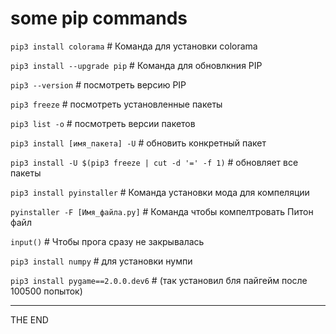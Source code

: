 # some pip commands

`pip3 install colorama`           # Команда для установки colorama

`pip3 install --upgrade pip`      # Команда для обновлкния PIP

`pip3 --version`                  # посмотреть версию PIP

`pip3 freeze`                     # посмотреть установленные пакеты

`pip3 list -o`                    # посмотреть версии пакетов

`pip3 install [имя_пакета] -U`    # обновить конкретный пакет

`pip3 install -U $(pip3 freeze | cut -d '=' -f 1)`  # обновляет все пакеты

`pip3 install pyinstaller`        # Команда установки мода для компеляции

`pyinstaller -F [Имя_файла.py]`   # Команда чтобы компелтровать Питон файл

`input()`                         # Чтобы прога сразу не закрывалась

`pip3 install numpy`              # для установки нумпи

`pip3 install pygame==2.0.0.dev6` # (так установил бля пайгейм после 100500
попыток)

---

THE END
